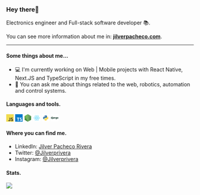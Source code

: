 ### Hey there👋

Electronics engineer and Full-stack software developer 📚.

You can see more information about me in: <b>[jilverpacheco.com](https://jilverpacheco.vercel.app/)</b>. 

***
#### Some things about me...
- 💻 I'm currently working on Web | Mobile projects with React Native, Next.JS and TypeScript in my free times.
- 💬 You can ask me about things related to the web, robotics, automation and control systems.

#### Languages and tools.
<code><img height="20" src="https://raw.githubusercontent.com/github/explore/80688e429a7d4ef2fca1e82350fe8e3517d3494d/topics/javascript/javascript.png"></code>
<code><img height="20" src="https://raw.githubusercontent.com/github/explore/80688e429a7d4ef2fca1e82350fe8e3517d3494d/topics/typescript/typescript.png"></code>
<code><img height="20" src="https://raw.githubusercontent.com/github/explore/80688e429a7d4ef2fca1e82350fe8e3517d3494d/topics/nodejs/nodejs.png"></code>
<code><img height="20" src="https://raw.githubusercontent.com/github/explore/80688e429a7d4ef2fca1e82350fe8e3517d3494d/topics/react/react.png"></code>
<code><img height="20" src="https://raw.githubusercontent.com/github/explore/80688e429a7d4ef2fca1e82350fe8e3517d3494d/topics/python/python.png"></code>
<code><img height="20" src="https://raw.githubusercontent.com/github/explore/80688e429a7d4ef2fca1e82350fe8e3517d3494d/topics/django/django.png"></code>

#### Where you can find me.
- LinkedIn: [Jilver Pacheco Rivera](https://www.linkedin.com/in/jilverprivera/)
- Twitter: [@Jilverprivera](https://twitter.com/Jilverprivera)
- Instagram: [@Jilverprivera](https://www.instagram.com/jilverprivera/)

#### Stats.
 <img src="https://github-readme-stats.vercel.app/api/top-langs/?username=jilverprivera&hide=java,html&title_color=ffffff&text_color=c9cacc&icon_color=2bbc8a&bg_color=1d1f21"/>
